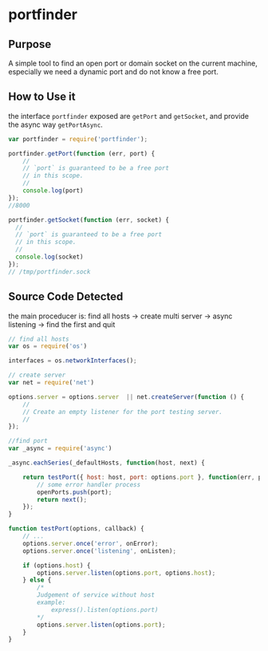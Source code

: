 # portfinder

## Purpose
A simple tool to find an open port or domain socket on the current machine, especially we need a dynamic port and do not know a free port.

## How to Use it
the interface `portfinder` exposed are `getPort` and `getSocket`, and provide the async way `getPortAsync`.
```javascript
var portfinder = require('portfinder');

portfinder.getPort(function (err, port) {
    //
    // `port` is guaranteed to be a free port
    // in this scope.
    //
    console.log(port)
});
//8000

portfinder.getSocket(function (err, socket) {
  //
  // `port` is guaranteed to be a free port
  // in this scope.
  //
  console.log(socket)
});
// /tmp/portfinder.sock
```

## Source Code Detected
the main proceducer is: find all hosts -> create multi server -> async listening -> find the first and quit
```javascript
// find all hosts
var os = require('os')

interfaces = os.networkInterfaces();
```

```javascript
// create server
var net = require('net')

options.server = options.server  || net.createServer(function () {
    //
    // Create an empty listener for the port testing server.
    //
});
```

```javascript
//find port
var _async = require('async')

_async.eachSeries(_defaultHosts, function(host, next) {

    return testPort({ host: host, port: options.port }, function(err, port) {
        // some error handler process
        openPorts.push(port);
        return next();
    });
}

function testPort(options, callback) {
    // ...
    options.server.once('error', onError);
    options.server.once('listening', onListen);

    if (options.host) {
        options.server.listen(options.port, options.host);
    } else {
        /*
        Judgement of service without host
        example:
            express().listen(options.port)
        */
        options.server.listen(options.port);
    }
}
```
